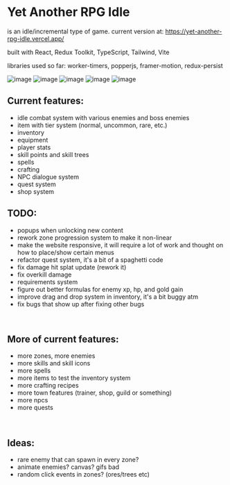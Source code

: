# Yet Another RPG Idle

is an idle/incremental type of game. current version at: https://yet-another-rpg-idle.vercel.app/<br>

built with React, Redux Toolkit, TypeScript, Tailwind, Vite<br>

libraries used so far: worker-timers, popperjs, framer-motion, redux-persist<br>

![image](https://github.com/viionc/Yet-Another-RPG-Idle/assets/6730164/a79745dc-044f-48d1-a9e3-e87d29a9fef4) ![image](https://github.com/viionc/Yet-Another-RPG-Idle/assets/6730164/e1a886c6-7f8e-42f4-adfc-836d3e911845) ![image](https://github.com/viionc/Yet-Another-RPG-Idle/assets/6730164/0958681b-ccbe-4f20-87bc-ad0dceabe746) ![image](https://github.com/viionc/Yet-Another-RPG-Idle/assets/6730164/2effa84f-463e-440d-ad96-843615b102d7) ![image](https://github.com/viionc/Yet-Another-RPG-Idle/assets/6730164/5a05019e-225b-40db-9901-8b97d779d2b8)

## Current features:

-   idle combat system with various enemies and boss enemies
-   item with tier system (normal, uncommon, rare, etc.)
-   inventory
-   equipment
-   player stats
-   skill points and skill trees
-   spells
-   crafting
-   NPC dialogue system
-   quest system
-   shop system

## TODO:

-   popups when unlocking new content
-   rework zone progression system to make it non-linear
-   make the website responsive, it will require a lot of work and thought on how to place/show certain menus
-   refactor quest system, it's a bit of a spaghetti code
-   fix damage hit splat update (rework it)
-   fix overkill damage
-   requirements system
-   figure out better formulas for enemy xp, hp, and gold gain
-   improve drag and drop system in inventory, it's a bit buggy atm
-   fix bugs that show up after fixing other bugs

<br>

## More of current features:

-   more zones, more enemies
-   more skills and skill icons
-   more spells
-   more items to test the inventory system
-   more crafting recipes
-   more town features (trainer, shop, guild or something)
-   more npcs
-   more quests

<br>

## Ideas:

-   rare enemy that can spawn in every zone?
-   animate enemies? canvas? gifs bad
-   random click events in zones? (ores/trees etc)
